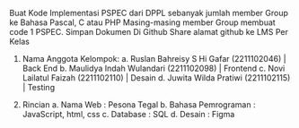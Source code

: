 Buat Kode Implementasi PSPEC dari DPPL sebanyak jumlah
member Group ke Bahasa Pascal, C atau PHP
Masing-masing member Group membuat code 1 PSPEC.
Simpan Dokumen Di Github
Share alamat github ke LMS Per Kelas

1. Nama Anggota Kelompok:
a. Ruslan Bahreisy S Hi Gafar (2211102046) | Back End
b. Maulidya Indah Wulandari (2211102098) | Frontend
c. Novi Lailatul Faizah (2211102110) | Desain
d. Juwita Wilda Pratiwi (2211102115) | Testing

2. Rincian 
a. Nama Web : Pesona Tegal
b. Bahasa Pemrograman : JavaScript, html, css
c. Database : SQL
d. Desain : Figma
